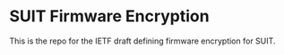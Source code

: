 # SUIT Firmware Encryption

This is the repo for the IETF draft defining firmware encryption for SUIT.
